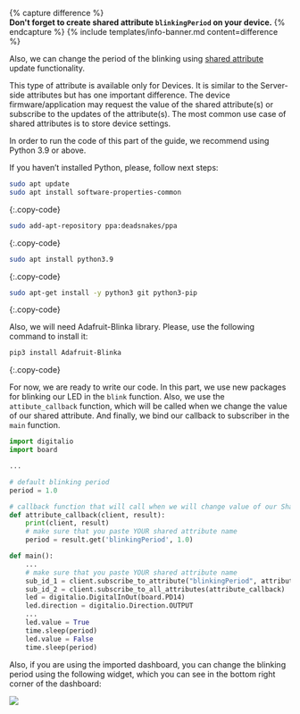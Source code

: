 {% capture difference %}
<br>
**Don't forget to create shared attribute `blinkingPeriod` on your device.** 
{% endcapture %}
{% include templates/info-banner.md content=difference %}

Also, we can change the period of the blinking using [shared attribute](/docs/{{page.docsPrefix}}user-guide/attributes/#shared-attributes) update functionality.

This type of attribute is available only for Devices. It is similar to the Server-side attributes but has one important 
difference. The device firmware/application may request the value of the shared attribute(s) or subscribe to the updates 
of the attribute(s). The most common use case of shared attributes is to store device settings.

In order to run the code of this part of the guide, we recommend using Python 3.9 or above.  


If you haven’t installed Python, please, follow next steps:  

```bash
sudo apt update
sudo apt install software-properties-common
```
{:.copy-code}

```bash
sudo add-apt-repository ppa:deadsnakes/ppa
```
{:.copy-code}

```bash
sudo apt install python3.9
```
{:.copy-code}

```bash
sudo apt-get install -y python3 git python3-pip
```
{:.copy-code}

Also, we will need Adafruit-Blinka library. Please, use the following command to install it:  

```bash
pip3 install Adafruit-Blinka
```
{:.copy-code}


For now, we are ready to write our code. In this part, we use new packages for blinking our LED in the `blink` function.
Also, we use the `attibute_callback` function, which will be called when we change the value of our shared attribute. And 
finally, we bind our callback to subscriber in the `main` function.

```python
import digitalio
import board

...

# default blinking period
period = 1.0

# callback function that will call when we will change value of our Shared Attribute
def attribute_callback(client, result):
    print(client, result)
    # make sure that you paste YOUR shared attribute name
    period = result.get('blinkingPeriod', 1.0)

def main():
    ...
    # make sure that you paste YOUR shared attribute name
    sub_id_1 = client.subscribe_to_attribute("blinkingPeriod", attribute_callback)
    sub_id_2 = client.subscribe_to_all_attributes(attribute_callback)
    led = digitalio.DigitalInOut(board.PD14)
    led.direction = digitalio.Direction.OUTPUT
    ...
    led.value = True
    time.sleep(period)
    led.value = False
    time.sleep(period)
```

Also, if you are using the imported dashboard, you can change the blinking period using the following widget, which you 
can see in the bottom right corner of the dashboard:

![](https://img.tbqa.cloud/devices-library/basic/single-board-computers/attribute-update-widget.png)
